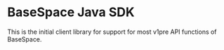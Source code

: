 # BaseSpace Java SDK

This is the initial client library for support for most v1pre API functions of BaseSpace.




